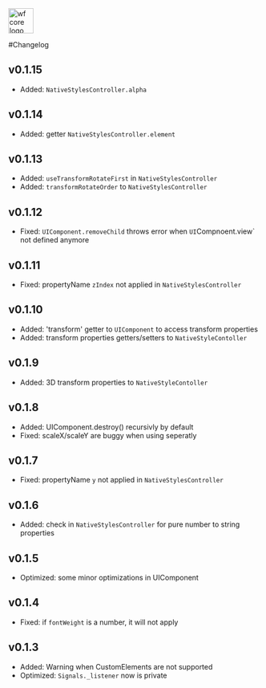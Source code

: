 <img src="https://webfruits.io/assets/wf-small-core-logo.svg" alt="wf core logo" height="50px">

#Changelog

## v0.1.15
* Added: `NativeStylesController.alpha`

## v0.1.14
* Added: getter `NativeStylesController.element`

## v0.1.13
* Added: `useTransformRotateFirst` in `NativeStylesController`
* Added: `transformRotateOrder` to `NativeStylesController`

## v0.1.12
* Fixed: `UIComponent.removeChild` throws error when `UI`Compnoent.view` not defined anymore

## v0.1.11
* Fixed: propertyName `zIndex` not applied in `NativeStylesController`

## v0.1.10
* Added: 'transform' getter to `UIComponent` to access transform properties
* Added: transform properties getters/setters to `NativeStyleContoller`

## v0.1.9
* Added: 3D transform properties to `NativeStyleContoller`

## v0.1.8
* Added: UIComponent.destroy() recursivly by default
* Fixed: scaleX/scaleY are buggy when using seperatly

## v0.1.7
* Fixed: propertyName `y` not applied in `NativeStylesController`

## v0.1.6
* Added: check in `NativeStylesController` for pure number to string properties 

## v0.1.5
* Optimized: some minor optimizations in UIComponent

## v0.1.4
* Fixed: if `fontWeight` is a number, it will not apply 

## v0.1.3
* Added: Warning when CustomElements are not supported
* Optimized: `Signals._listener` now is private 

